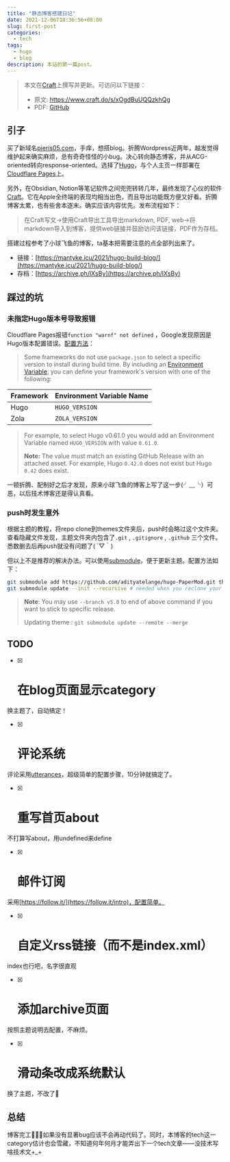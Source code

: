 ```yaml
---
title: "静态博客搭建日记"
date: 2021-12-06T18:36:56+08:00
slug: first-post
categories:
  - tech
tags:
  - hugo
  - blog
description: 本站的第一篇post。
---
```

> 本文在[Craft](https://www.craft.do)上撰写并更新。可访问以下链接：
>  
> - 原文: <https://www.craft.do/s/xOgdBuUQQzkhQg>
> - PDF: [GitHub](https://github.com/THU-Pieris/Image/blob/main/files/静态博客搭建日记.pdf)

## 引子

买了新域名[pieris05.com](https://pieris05.com)，手痒，想搭blog。折腾Wordpress近两年，越发觉得维护起来确实麻烦，总有奇奇怪怪的小bug。决心转向静态博客，并从ACG-oriented转向response-oriented。选择了[Hugo](https://gohugo.io)，与个人主页一样部署在[Cloudflare Pages](https://pages.dev/)上。

另外，在Obsidian, Notion等笔记软件之间兜兜转转几年，最终发现了心仪的软件[Craft](https://www.craft.do)。它在Apple全终端的表现均相当出色，而且导出功能既方便又好看。折腾博客太累，也有些舍本逐末。确实应该内容优先。发布流程如下：

> 在Craft写文→使用Craft导出工具导出markdown, PDF, web→将markdown导入到博客，提供web链接并鼓励访问该链接，PDF作为存档。

搭建过程参考了小球飞鱼的博客，ta基本把需要注意的点全部列出来了。

- 链接：[https://mantyke.icu/2021/hugo-build-blog/](https://mantyke.icu/2021/hugo-build-blog/)
- 存档：[https://archive.ph/lXsBy](https://archive.ph/lXsBy)

## 踩过的坑

### 未指定Hugo版本号导致报错

Cloudflare Pages报错`function "warnf" not defined` ，Google发现原因是Hugo版本配置错误。[配置方法](https://vercel.com/docs/concepts/deployments/build-step?query=hugo#framework-versioning)：

> Some frameworks do not use `package.json` to select a specific version to install during build time. By including an [Environment Variable](https://vercel.com/docs/concepts/projects/environment-variables), you can define your framework's version with one of the following:

| **Framework** | **Environment Variable Name** |
| ------------- | ----------------------------- |
| Hugo          | `HUGO_VERSION`                |
| Zola          | `ZOLA_VERSION`                |

> For example, to select Hugo v0.61.0 you would add an Environment Variable named `HUGO_VERSION` with value `0.61.0`.
> 
> **Note:** The value must match an existing GitHub Release with an attached asset. For example, Hugo `0.42.0` does not exist but Hugo `0.42` does exist.

一顿折腾、配制好之后才发现，原来小球飞鱼的博客上写了这一步(╯﹏╰）可恶，以后技术博客还是得认真看。

### push时发生意外

根据主题的教程，将repo clone到themes文件夹后，push时会略过这个文件夹。查看隐藏文件发现，主题文件夹内包含了`.git` , `.gitignore` , `.github` 三个文件。悉数删去后再push就没有问题了( ´▽｀)

但以上不是推荐的解决办法。可以使用[submodule](https://www.atlassian.com/git/tutorials/git-submodule)，便于更新主题。配置方法如下：

```Bash
git submodule add https://github.com/adityatelange/hugo-PaperMod.git themes/PaperMod --depth=1
git submodule update --init --recursive # needed when you reclone your repo (submodules may not get cloned automatically)
```

> **Note**: You may use `--branch v5.0` to end of above command if you want to stick to specific release.
> 
> Updating theme : `git submodule update --remote --merge`

## TODO

- [x] # 在blog页面显示category
换主题了，自动搞定！

- [x] # 评论系统
评论采用[utterances](https://utteranc.es)，超级简单的配置步骤，10分钟就搞定了。

- [x] # 重写首页about
不打算写about，用undefined来define

- [x] # 邮件订阅
采用[https://follow.it/](https://follow.it/intro)，配置简单。

- [x] # 自定义rss链接（而不是index.xml）
index也行吧，名字很直观

- [x] # 添加archive页面
按照主题说明去配置，不麻烦。

- [x] # 滑动条改成系统默认
换了主题，不改了🎉

## 总结

博客完工🎉🎉🎉如果没有显著bug应该不会再动代码了。同时，本博客的tech这一category估计也会雪藏，不知道何年何月才能弄出下一个tech文章——没技术写啥技术文+_+
